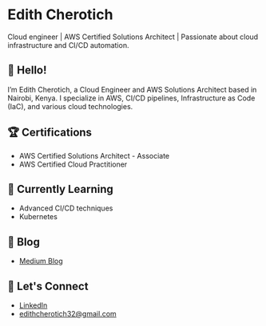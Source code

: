 # Edith Cherotich

Cloud engineer | AWS Certified Solutions Architect | Passionate about cloud infrastructure and CI/CD automation.

## 👋 Hello!

I’m Edith Cherotich, a Cloud Engineer and AWS Solutions Architect based in Nairobi, Kenya. I specialize in AWS, CI/CD pipelines, Infrastructure as Code (IaC), and various cloud technologies.

## 🏆 Certifications

- AWS Certified Solutions Architect - Associate
- AWS Certified Cloud Practitioner

## 🌱 Currently Learning

- Advanced CI/CD techniques
- Kubernetes

## 📝 Blog

- [Medium Blog](https://medium.com/@edithcherotich32)

## 💬 Let's Connect

- [LinkedIn](https://www.linkedin.com/in/edith-cherotich/)
- [edithcherotich32@gmail.com](mailto:edithcherotich32@gmail.com)

